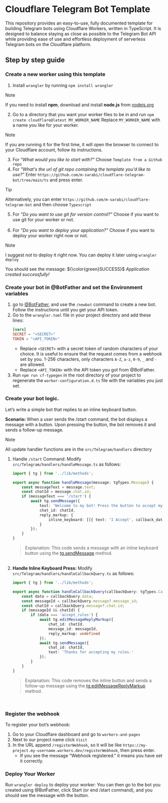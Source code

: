 # Cloudflare Telegram Bot Template

This repository provides an easy-to-use, fully documented template for building Telegram bots using Cloudflare Workers, written in TypeScript.
It is designed to balance staying as close as possible to the Telegram Bot API while providing ease of use and effortless deployment of serverless Telegram bots on the Cloudflare platform.

## Step by step guide

### Create a new worker using this template

1. Install `wrangler` by running `npm install wrangler`
   
> [!NOTE]
> If you need to install **npm**, download and install **node.js** from [nodejs.org](https://nodejs.org/en)
2. Go to a directory that you want your worker files to be in and run `npm create cloudflare@latest MY_WORKER_NAME` Replace `MY_WORKER_NAME` with a name you like for your worker.
> [!NOTE]
> If you are running it for the first time, it will open the browser to connect to your Cloudflare account, follow its instructions.
3. For *"What would you like to start with?"* Choose `Template from a Github repo`
4. For *"What's the url of git repo containing the template you'd like to use?"* Enter `https://github.com/m-sarabi/cloudflare-telegram-bot/tree/main/ts` and press enter.
> [!TIP]
> Alternatively, you can enter `https://github.com/m-sarabi/cloudflare-telegram-bot` and then choose `Typescript`
5. For *"Do you want to use git for version control?"* Choose if you want to use git for your worker or not.<br><br>
6. For *"Do you want to deploy your application?"* Choose if you want to deploy your worker right now or not.
> [!NOTE]
> I suggest not to deploy it right now. You can deploy it later using `wrangler deploy`

You should see the message:  ${\color{green}SUCCESS}$ *Application created successfully!*

### Create your bot in @BotFather and set the Environment variables

1. go to [@BotFather](https://t.me/BotFather), and use the `/newbot` command to create a new bot. Follow the instructions until you get your API token.
2. Go to the `wrangler.toml` file in your project directory and add these lines:
   ```toml
   [vars]
   SECRET = "<SECRET>"
   TOKEN = "<API_TOKEN>"
   ```
   - Replace `<SECRET>` with a secret token of random characters of your choice. It is useful to ensure that the request comes from a webhook set by you. 1-256 characters, only characters `A-Z`, `a-z`, `0-9`, `_` and `-` are allowed.
   - Replace `<API_TOKEN>` with the API token you got from @BotFather.
3. Run `npm run cf-typegen` in the root directory of your project to regenerate the `worker-configuration.d.ts` file with the variables you just set.

### Create your bot logic.

Let’s write a simple bot that replies to an inline keyboard button.

**Scenario:** When a user sends the /start command, the bot displays a message with a button. Upon pressing the button, the bot removes it and sends a follow-up message.

> [!Note]
> All update handler functions are in the `src/Telegram/handlers` directory

1. Handle `/start` Command: Modify `src/Telegram/handlers/handleMessage.ts` as follows:
   ```ts
   import { tg } from '../lib/methods';

   export async function handleMessage(message: tgTypes.Message) {
       const messageText = message.text;
       const chatId = message.chat.id;
       if (messageText === '/start') {
           await tg.sendMessage({
               text: 'Welcome to my bot! Press the button to accept my rules!',
               chat_id: chatId,
               reply_markup: {
                   inline_keyboard: [[{ text: 'I Accept', callback_data: 'accept_rules' }]]
               }
           });
       }
   }
   ```
   > Explanation: This code sends a message with an inline keyboard button using the [tg.sendMessage](https://core.telegram.org/bots/api#sendmessage) method.
   <br>
2. **Handle Inline Keyboard Press:** Modify `src/Telegram/handlers/handleCallbackQuery.ts` as follows:
   ```ts
   import { tg } from '../lib/methods';

   export async function handleCallbackQuery(callbackQuery: tgTypes.CallbackQuery) {
       const data = callbackQuery.data;
       const messageId = callbackQuery.message?.message_id;
       const chatId = callbackQuery.message?.chat.id;
       if (messageId && chatId) {
           if (data === 'accept_rules') {
               await tg.editMessageReplyMarkup({
                   chat_id: chatId,
                   message_id: messageId,
                   reply_markup: undefined
               });
               await tg.sendMessage({
                   chat_id: chatId,
                   text: 'Thanks for accepting my rules.'
               });
           }
       }
   }
   ```
   > Explanation: This code removes the inline button and sends a follow-up message using the [tg.editMessageReplyMarkup](https://core.telegram.org/bots/api#editmessagereplymarkup) method.
   <br>
### Register the webhook
To register your bot’s webhook:
1. Go to your Cloudflare dashboard and go to `workers-and-pages`
2. Next to our project name click `Visit`
3. In the URL append `/registerWebhook`, so it will be like `https://my-project.my-username.workers.dev/registerWebhook`, then press enter.
   - If you see the message "Webhook registered." it means you have set it correctly.

### Deploy Your Worker

Run `wrangler deploy` to deploy your worker:
You can then go to the bot you created using @BotFather, click Start (or end /start command), and you should see the message with the button.

